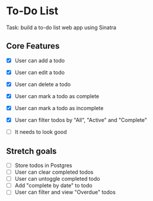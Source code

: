 # To-Do List

Task: build a to-do list web app using Sinatra

## Core Features

- [x] User can add a todo
- [x] User can edit a todo
- [x] User can delete a todo
- [x] User can mark a todo as complete
- [x] User can mark a todo as incomplete
- [x] User can filter todos by "All", "Active" and "Complete"
- [ ] It needs to look good


## Stretch goals

- [ ] Store todos in Postgres
- [ ] User can clear completed todos
- [ ] User can untoggle completed todo
- [ ] Add "complete by date" to todo
- [ ] User can filter and view "Overdue" todos
